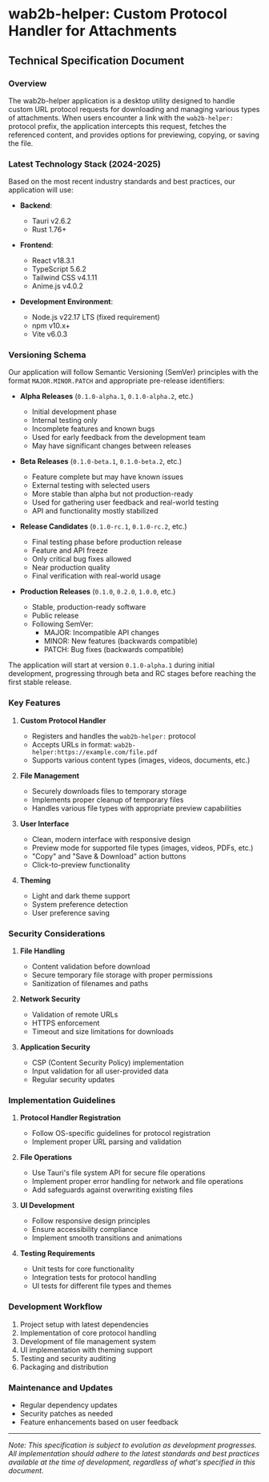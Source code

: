 # wab2b-helper: Custom Protocol Handler for Attachments

## Technical Specification Document

### Overview

The wab2b-helper application is a desktop utility designed to handle custom URL protocol requests for downloading and managing various types of attachments. When users encounter a link with the `wab2b-helper:` protocol prefix, the application intercepts this request, fetches the referenced content, and provides options for previewing, copying, or saving the file.

### Latest Technology Stack (2024-2025)

Based on the most recent industry standards and best practices, our application will use:

- **Backend**:

  - Tauri v2.6.2
  - Rust 1.76+

- **Frontend**:

  - React v18.3.1
  - TypeScript 5.6.2
  - Tailwind CSS v4.1.11
  - Anime.js v4.0.2

- **Development Environment**:
  - Node.js v22.17 LTS (fixed requirement)
  - npm v10.x+
  - Vite v6.0.3

### Versioning Schema

Our application will follow Semantic Versioning (SemVer) principles with the format `MAJOR.MINOR.PATCH` and appropriate pre-release identifiers:

- **Alpha Releases** (`0.1.0-alpha.1`, `0.1.0-alpha.2`, etc.)
  - Initial development phase
  - Internal testing only
  - Incomplete features and known bugs
  - Used for early feedback from the development team
  - May have significant changes between releases

- **Beta Releases** (`0.1.0-beta.1`, `0.1.0-beta.2`, etc.)
  - Feature complete but may have known issues
  - External testing with selected users
  - More stable than alpha but not production-ready
  - Used for gathering user feedback and real-world testing
  - API and functionality mostly stabilized

- **Release Candidates** (`0.1.0-rc.1`, `0.1.0-rc.2`, etc.)
  - Final testing phase before production release
  - Feature and API freeze
  - Only critical bug fixes allowed
  - Near production quality
  - Final verification with real-world usage

- **Production Releases** (`0.1.0`, `0.2.0`, `1.0.0`, etc.)
  - Stable, production-ready software
  - Public release
  - Following SemVer:
    - MAJOR: Incompatible API changes
    - MINOR: New features (backwards compatible)
    - PATCH: Bug fixes (backwards compatible)

The application will start at version `0.1.0-alpha.1` during initial development, progressing through beta and RC stages before reaching the first stable release.

### Key Features

1. **Custom Protocol Handler**
   - Registers and handles the `wab2b-helper:` protocol
   - Accepts URLs in format: `wab2b-helper:https://example.com/file.pdf`
   - Supports various content types (images, videos, documents, etc.)

2. **File Management**
   - Securely downloads files to temporary storage
   - Implements proper cleanup of temporary files
   - Handles various file types with appropriate preview capabilities

3. **User Interface**
   - Clean, modern interface with responsive design
   - Preview mode for supported file types (images, videos, PDFs, etc.)
   - "Copy" and "Save & Download" action buttons
   - Click-to-preview functionality

4. **Theming**
   - Light and dark theme support
   - System preference detection
   - User preference saving

### Security Considerations

1. **File Handling**
   - Content validation before download
   - Secure temporary file storage with proper permissions
   - Sanitization of filenames and paths

2. **Network Security**
   - Validation of remote URLs
   - HTTPS enforcement
   - Timeout and size limitations for downloads

3. **Application Security**
   - CSP (Content Security Policy) implementation
   - Input validation for all user-provided data
   - Regular security updates

### Implementation Guidelines

1. **Protocol Handler Registration**
   - Follow OS-specific guidelines for protocol registration
   - Implement proper URL parsing and validation

2. **File Operations**
   - Use Tauri's file system API for secure file operations
   - Implement proper error handling for network and file operations
   - Add safeguards against overwriting existing files

3. **UI Development**
   - Follow responsive design principles
   - Ensure accessibility compliance
   - Implement smooth transitions and animations

4. **Testing Requirements**
   - Unit tests for core functionality
   - Integration tests for protocol handling
   - UI tests for different file types and themes

### Development Workflow

1. Project setup with latest dependencies
2. Implementation of core protocol handling
3. Development of file management system
4. UI implementation with theming support
5. Testing and security auditing
6. Packaging and distribution

### Maintenance and Updates

- Regular dependency updates
- Security patches as needed
- Feature enhancements based on user feedback

---

*Note: This specification is subject to evolution as development progresses. All implementation should adhere to the latest standards and best practices available at the time of development, regardless of what's specified in this document.*
